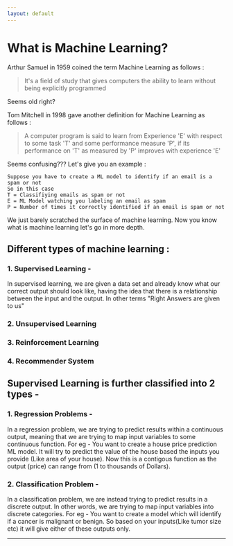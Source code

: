 ```yaml
---
layout: default
---
```


# What is Machine Learning?


Arthur Samuel in 1959 coined the term Machine Learning as follows :

> It's a field of study that gives computers the ability to learn without being explicitly programmed

Seems old right?

Tom Mitchell in 1998 gave another definition for Machine Learning as follows :

> A computer program is said to learn from Experience 'E' with respect to some task 'T' and some performance measure 'P', if its performance on 'T' as measured by 'P' improves with experience 'E'

Seems confusing??? Let's give you an example :

```
Suppose you have to create a ML model to identify if an email is a spam or not
So in this case
T = Classifiying emails as spam or not
E = ML Model watching you labeling an email as spam
P = Number of times it correctly identified if an email is spam or not
```

We just barely scratched the surface of machine learning. Now you know what is machine learning let's go in more depth.

## Different types of machine learning : 
### 1. Supervised Learning - 
In supervised learning, we are given a data set and already know what our correct output should look like, having the idea that there is a relationship between the input and the output. In other terms "Right Answers are given to us"
### 2. Unsupervised Learning
### 3. Reinforcement Learning
### 4. Recommender System

## Supervised Learning is further classified into 2 types - 
### 1. Regression Problems - 
In a regression problem, we are trying to predict results within a continuous output, meaning that we are trying to map input variables to some continuous function. For eg - You want to create a house price prediction ML model. It will try to predict the value of the house based the inputs you provide (Like area of your house). Now this is a contigous function as the output (price) can range from (1 to thousands of Dollars).
### 2. Classification Problem - 
In a classification problem, we are instead trying to predict results in a discrete output. In other words, we are trying to map input variables into discrete categories. For eg - You want to create a model which will identify if a cancer is malignant or benign. So based on your inputs(Like tumor size etc) it will give either of these outputs only.

* * *
